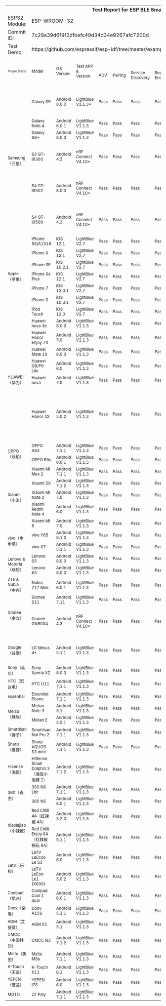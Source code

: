 <table class="table table-bordered table-striped table-condensed">
   <tr>
      <th colspan="14">Test Report for ESP BLE Smartphone Compatibility</th>
   </tr>
   <tr>
      <td>ESP32 Module:</td>
      <td colspan="13">ESP-WROOM-32</td>
   </tr>
   <tr>
      <td>Commit ID:</td>
      <td colspan="13">7c29a39d6f9f2dfbefc49d34d34e9267afc7200d</td>
   </tr>
   <tr>
      <td>Test Demo:</td>
      <td colspan="13">https://github.com/espressif/esp-idf/tree/master/examples/bluetooth/ble_compatibility_test</td>
   </tr>
   <tr>
      <td rowspan="2"><font size="1">Phone Brand</td> 
      <td rowspan="2"><font size="2">Model</td>
      <td rowspan="2"><font size="2">OS Version</td>
      <td rowspan="2"><font size="2">Test APP & Version</td>
      <td colspan="9" font size="2" align="center">Test Item</td>
      <td rowspan="2"><font size="2">Note</td>
   </tr>
   <tr>
      <td><font size="2">ADV</td>
      <td><font size="2">Pairing</td>
      <td><font size="2">Service Discovery</td>
      <td><font size="2">Read & Encrypt</td>
      <td><font size="2">Short Read & Write</td>
      <td><font size="2">Long Read & Write</td>
      <td><font size="2">Short Notify</td>
      <td><font size="2">Connection Success Rate (10 times)</td>
      <td><font size="2">Long Connection Stability</td>
   </tr>
   <tr>
      <td rowspan="6"><font size="2">Samsung （三星）</td>
      <td><font size="2">Galaxy S9</td>
      <td><font size="2">Android 8.0.0</td>
      <td><font size="2"><font size="2">LightBlue V1.1.3*</td>
      <td><font size="2">Pass</td>
      <td><font size="2">Pass</td>
      <td><font size="2">Pass</td>
      <td><font size="2">Pass</td>
      <td><font size="2">Pass</td>
      <td><font size="2">Pass</td>
      <td><font size="2">Pass</td>
      <td><font size="2">100%</td>
      <td><font size="2">Pass</td>
      <td><font size="2">"LightBlue" here is the abbreviation of "<font size="2">LightBlue® Explorer"</td>
   </tr>
   <tr>
      <td><font size="2">Galaxy Note 4 </td>
      <td><font size="2">Android 6.0.1</td>
      <td><font size="2">LightBlue V1.1.3</td>
      <td><font size="2">Pass</td>
      <td><font size="2">Pass</td>
      <td><font size="2">Pass</td>
      <td><font size="2">Pass</td>
      <td><font size="2">Pass</td>
      <td><font size="2">Pass</td>
      <td><font size="2">Pass</td>
      <td><font size="2">100%</td>
      <td><font size="2">Pass</td>
      <td></td>
   </tr>
   <tr>
      <td><font size="2">Galaxy S8+</td>
      <td><font size="2">Android 8.0.0</td>
      <td><font size="2">LightBlue V1.1.3</td>
      <td><font size="2">Pass</td>
      <td><font size="2">Pass</td>
      <td><font size="2">Pass</td>
      <td><font size="2">Pass</td>
      <td><font size="2">Pass</td>
      <td><font size="2">Pass</td>
      <td><font size="2">Pass</td>
      <td><font size="2">100%</td>
      <td><font size="2">Pass</td>
      <td></td>
   </tr>
   <tr>
      <td><font size="2">S3 GT-I9300</td>
      <td><font size="2">Android 4.3</td>
      <td><font size="2">nRF Connect V4.10*</td>
      <td><font size="2">Pass</td>
      <td><font size="2">Pass</td>
      <td><font size="2">Pass</td>
      <td><font size="2">Pass</td>
      <td><font size="2">Pass</td>
      <td><font size="2">Pass</td>
      <td><font size="2">Pass</td>
      <td><font size="2">100%</td>
      <td><font size="2">Pass</td>
      <td><font size="2">Intallation of LightBlue failed, so nRF Connect was used alternatively.</td>
   </tr>
   <tr>
      <td><font size="2">S4 GT-I9502</td>
      <td><font size="2">Android 8.0.0</td>
      <td><font size="2">nRF Connect V4.10*</td>
      <td><font size="2">Pass</td>
      <td><font size="2">Pass</td>
      <td><font size="2">Pass</td>
      <td><font size="2">Pass</td>
      <td><font size="2">Pass</td>
      <td><font size="2">Pass</td>
      <td><font size="2">Pass</td>
      <td><font size="2">100%</td>
      <td><font size="2">Pass</td>
      <td><font size="2">Intallation of LightBlue failed, so nRF Connect was used alternatively.</td>
   </tr>
   <tr>
      <td><font size="2">S4 GT-I9500</td>
      <td><font size="2">Android 4.3</td>
      <td><font size="2">nRF Connect V4.10*</td>
      <td><font size="2">Pass</td>
      <td><font size="2">Pass</td>
      <td><font size="2">Pass</td>
      <td><font size="2">Pass</td>
      <td><font size="2">Pass</td>
      <td><font size="2">Pass</td>
      <td><font size="2">Pass</td>
      <td><font size="2">100%</td>
      <td><font size="2">Pass</td>
      <td><font size="2">Intallation of LightBlue failed, so nRF Connect was used alternatively.</td>
   </tr>
     <tr>
      <td rowspan="7"><font size="2">Apple（苹果）</td>
      <td><font size="2">iPhone 5S/A1518</td>
      <td><font size="2">iOS 12.1</td>
      <td><font size="2">LightBlue V2.7</td>
      <td><font size="2">Pass</td>
      <td><font size="2">Pass</td>
      <td><font size="2">Pass</td>
      <td><font size="2">Pass</td>
      <td><font size="2">Pass</td>
      <td><font size="2">Pass</td>
      <td><font size="2">Pass</td>
      <td><font size="2">100%</td>
      <td><font size="2">Pass</td>
      <td></td>
   </tr>
   <tr>
      <td><font size="2">iPhone X</td>
      <td><font size="2">iOS 12.1</td>
      <td><font size="2">LightBlue V2.7</td>
      <td><font size="2">Pass</td>
      <td><font size="2">Pass</td>
      <td><font size="2">Pass</td>
      <td><font size="2">Pass</td>
      <td><font size="2">Pass</td>
      <td><font size="2">Pass</td>
      <td><font size="2">Pass</td>
      <td><font size="2">100%</td>
      <td><font size="2">Pass</td>
      <td></td>
   </tr>
   <tr>
      <td><font size="2">iPhone SE</td>
      <td><font size="2">iOS 10.2.1</td>
      <td><font size="2">LightBlue V2.7</td>
      <td><font size="2">Pass</td>
      <td><font size="2">Pass</td>
      <td><font size="2">Pass</td>
      <td><font size="2">Pass</td>
      <td><font size="2">Pass</td>
      <td><font size="2">Pass</td>
      <td><font size="2">Pass</td>
      <td><font size="2">100%</td>
      <td><font size="2">Pass</td>
      <td></td>
   </tr>
   <tr>
      <td><font size="2">iPhone 6s Plus</td>
      <td><font size="2">iOS 12.1</td>
      <td><font size="2">LightBlue V2.7</td>
      <td><font size="2">Pass</td>
      <td><font size="2">Pass</td>
      <td><font size="2">Pass</td>
      <td><font size="2">Pass</td>
      <td><font size="2">Pass</td>
      <td><font size="2">Pass</td>
      <td><font size="2">Pass</td>
      <td><font size="2">100%</td>
      <td><font size="2">Pass</td>
      <td></td>
   </tr>
   <tr>
      <td><font size="2">iPhone 7</td>
      <td><font size="2">iOS 12.0.1</td>
      <td><font size="2">LightBlue V2.7</td>
      <td><font size="2">Pass</td>
      <td><font size="2">Pass</td>
      <td><font size="2">Pass</td>
      <td><font size="2">Pass</td>
      <td><font size="2">Pass</td>
      <td><font size="2">Pass</td>
      <td><font size="2">Pass</td>
      <td><font size="2">100%</td>
      <td><font size="2">Pass</td>
      <td></td>
   </tr>
   <tr>
      <td><font size="2">iPhone 6</td>
      <td><font size="2">iOS 10.3.1</td>
      <td><font size="2">LightBlue V2.7</td>
      <td><font size="2">Pass</td>
      <td><font size="2">Pass</td>
      <td><font size="2">Pass</td>
      <td><font size="2">Pass</td>
      <td><font size="2">Pass</td>
      <td><font size="2">Pass</td>
      <td><font size="2">Pass</td>
      <td><font size="2">100%</td>
      <td><font size="2">Pass</td>
      <td></td>
   </tr>
   <tr>
      <td><font size="2">iPod Touch</td>
      <td><font size="2">iOS 12.0</td>
      <td><font size="2">LightBlue V2.7</td>
      <td><font size="2">Pass</td>
      <td><font size="2">Pass</td>
      <td><font size="2">Pass</td>
      <td><font size="2">Pass</td>
      <td><font size="2">Pass</td>
      <td><font size="2">Pass</td>
      <td><font size="2">Pass</td>
      <td><font size="2">100%</td>
      <td><font size="2">Pass</td>
      <td></td>
   </tr>
   <tr>
      <td rowspan="6"><font size="2">HUAWEI（华为）</td>
      <td><font size="2">Huawei nova 3e</td>
      <td><font size="2">Android 8.0.0</td>
      <td><font size="2">LightBlue V1.1.3</td>
      <td><font size="2">Pass</td>
      <td><font size="2">Pass</td>
      <td><font size="2">Pass</td>
      <td><font size="2">Pass</td>
      <td><font size="2">Pass</td>
      <td><font size="2">Pass</td>
      <td><font size="2">Pass</td>
      <td><font size="2">100%</td>
      <td><font size="2">Pass</td>
      <td></td>
   </tr>
   <tr>
      <td><font size="2">Huawei Honor Enjoy 7X</td>
      <td><font size="2">Android 7.0</td>
      <td><font size="2">LightBlue V1.1.3</td>
      <td><font size="2">Pass</td>
      <td><font size="2">Pass</td>
      <td><font size="2">Pass</td>
      <td><font size="2">Pass</td>
      <td><font size="2">Pass</td>
      <td><font size="2">Pass</td>
      <td><font size="2">Pass</td>
      <td><font size="2">100%</td>
      <td><font size="2">Pass</td>
      <td></td>
   </tr>
   <tr>
      <td><font size="2">Huawei Mate 10</td>
      <td><font size="2">Android 8.0.0</td>
      <td><font size="2">LightBlue V1.1.3</td>
      <td><font size="2">Pass</td>
      <td><font size="2">Pass</td>
      <td><font size="2">Pass</td>
      <td><font size="2">Pass</td>
      <td><font size="2">Pass</td>
      <td><font size="2">Pass</td>
      <td><font size="2">Pass</td>
      <td><font size="2">100%</td>
      <td><font size="2">Pass</td>
      <td></td>
   </tr>
   <tr>
      <td><font size="2">Huawei G9/P9 Lite</td>
      <td><font size="2">Android 6.0</td>
      <td><font size="2">LightBlue V1.1.3</td>
      <td><font size="2">Pass</td>
      <td><font size="2">Pass</td>
      <td><font size="2">Pass</td>
      <td><font size="2">Pass</td>
      <td><font size="2">Pass</td>
      <td><font size="2">Pass</td>
      <td><font size="2">Pass</td>
      <td><font size="2">100%</td>
      <td><font size="2">Pass</td>
      <td></td>
   </tr>
   <tr>
      <td><font size="2">Huawei nova</td>
      <td><font size="2">Android 7.0</td>
      <td><font size="2">LightBlue V1.1.3</td>
      <td><font size="2">Pass</td>
      <td><font size="2">Pass</td>
      <td><font size="2">Pass</td>
      <td><font size="2">Pass</td>
      <td><font size="2">Pass</td>
      <td><font size="2">Pass</td>
      <td><font size="2">Pass</td>
      <td><font size="2">100%</td>
      <td><font size="2">Pass</td>
      <td></td>
   </tr>
   <tr>
      <td><font size="2">Huawei Honor 4X</td>
      <td><font size="2">Android 5.0.2</td>
      <td><font size="2">LightBlue V1.1.3</td>
      <td><font size="2">Pass</td>
      <td><font size="2">Pass</td>
      <td><font size="2">Pass</td>
      <td><font size="2">Pass</td>
      <td><font size="2">Pass</td>
      <td><font size="2">Pass</td>
      <td><font size="2">Pass</td>
      <td><font size="2">100%</td>
      <td><font size="2">Pass</td>
      <td><font size="2">Sometimes the app cannot break bluetooth connection, so you need to manually switch on and off the bluetooth.</td>
   </tr>
   <tr>
      <td rowspan="2"><font size="2">OPPO（欧珀）</td>
      <td><font size="2">OPPO A83</td>
      <td><font size="2">Android 7.1.1</td>
      <td><font size="2">LightBlue V1.1.3</td>
      <td><font size="2">Pass</td>
      <td><font size="2">Pass</td>
      <td><font size="2">Pass</td>
      <td><font size="2">Pass</td>
      <td><font size="2">Pass</td>
      <td><font size="2">Pass</td>
      <td><font size="2">Pass</td>
      <td><font size="2">100%</td>
      <td><font size="2">Pass</td>
      <td></td>
   </tr>
   <tr>
      <td><font size="2">OPPO R9s</td>
      <td><font size="2">Android 6.0.1</td>
      <td><font size="2">LightBlue V1.1.3</td>
      <td><font size="2">Pass</td>
      <td><font size="2">Pass</td>
      <td><font size="2">Pass</td>
      <td><font size="2">Pass</td>
      <td><font size="2">Pass</td>
      <td><font size="2">Pass</td>
      <td><font size="2">Pass</td>
      <td><font size="2">100%</td>
      <td><font size="2">Pass</td>
      <td></td>
   </tr>
   <tr>
      <td rowspan="5"><font size="2">Xiaomi（小米）</td>
      <td><font size="2">Xiaomi Mi Max 2</td>
      <td><font size="2">Android 7.1.1</td>
      <td><font size="2"><font size="2">LightBlue V1.1.3</td>
      <td><font size="2">Pass</td>
      <td><font size="2">Pass</td>
      <td><font size="2">Pass</td>
      <td><font size="2">Pass</td>
      <td><font size="2">Pass</td>
      <td><font size="2">Pass</td>
      <td><font size="2">Pass</td>
      <td><font size="2">100%</td>
      <td><font size="2">Pass</td>
      <td></td>
   </tr>
   <tr>
      <td><font size="2">Xiaomi 5X</td>
      <td><font size="2">Android 7.1.2</td>
      <td><font size="2"><font size="2">LightBlue V1.1.3</td>
      <td><font size="2">Pass</td>
      <td><font size="2">Pass</td>
      <td><font size="2">Pass</td>
      <td><font size="2">Pass</td>
      <td><font size="2">Pass</td>
      <td><font size="2">Pass</td>
      <td><font size="2">Pass</td>
      <td><font size="2">100%</td>
      <td><font size="2">Pass</td>
      <td></td>
   </tr>
   <tr>
      <td><font size="2">Xiaomi Mi Note 2</td>
      <td><font size="2">Android 7.0</td>
      <td><font size="2"><font size="2">LightBlue V1.1.3</td>
      <td><font size="2">Pass</td>
      <td><font size="2">Pass</td>
      <td><font size="2">Pass</td>
      <td><font size="2">Pass</td>
      <td><font size="2">Pass</td>
      <td><font size="2">Pass</td>
      <td><font size="2">Pass</td>
      <td><font size="2">100%</td>
      <td><font size="2">Pass</td>
      <td></td>
   </tr>
   <tr>
      <td><font size="2">Xiaomi Redmi Note 4</td>
      <td><font size="2">Android 6.0</td>
      <td><font size="2"><font size="2">LightBlue V1.1.3</td>
      <td><font size="2">Pass</td>
      <td><font size="2">Pass</td>
      <td><font size="2">Pass</td>
      <td><font size="2">Pass</td>
      <td><font size="2">Pass</td>
      <td><font size="2">Pass</td>
      <td><font size="2">Pass</td>
      <td><font size="2">100%</td>
      <td><font size="2">Pass</td>
      <td></td>
   </tr>
   <tr>
      <td><font size="2">Xiaomi Mi 5</td>
      <td><font size="2">Android 7.0</td>
      <td><font size="2"><font size="2">LightBlue V1.1.3</td>
      <td><font size="2">Pass</td>
      <td><font size="2">Pass</td>
      <td><font size="2">Pass</td>
      <td><font size="2">Pass</td>
      <td><font size="2">Pass</td>
      <td><font size="2">Pass</td>
      <td><font size="2">Pass</td>
      <td><font size="2">100%</td>
      <td><font size="2">Pass</td>
      <td></td>
   </tr>
   <tr>
      <td rowspan="2"><font size="2">vivo（步步高）</td>
      <td><font size="2">vivo Y85</td>
      <td><font size="2">Android 8.1.0</td>
      <td><font size="2">LightBlue V1.1.3</td>
      <td><font size="2">Pass</td>
      <td><font size="2">Pass</td>
      <td><font size="2">Pass</td>
      <td><font size="2">Pass</td>
      <td><font size="2">Pass</td>
      <td><font size="2">Pass</td>
      <td><font size="2">Pass</td>
      <td><font size="2">100%</td>
      <td><font size="2">Pass</td>
      <td></td>
   </tr>
   <tr>
      <td><font size="2">vivo X7</td>
      <td><font size="2">Android 5.1.1</td>
      <td><font size="2">LightBlue V1.1.3</td>
      <td><font size="2">Pass</td>
      <td><font size="2">Pass</td>
      <td><font size="2">Pass</td>
      <td><font size="2">Pass</td>
      <td><font size="2">Pass</td>
      <td><font size="2">Pass</td>
      <td><font size="2">Pass</td>
      <td><font size="2">100%</td>
      <td><font size="2">Pass</td>
      <td></td>
   </tr>
   <tr>
      <td rowspan="2"><font size="2">Lenovo & Motoria （联想）</td>
      <td><font size="2">Lenovo S5</td>
      <td><font size="2">Android 8.0.0</td>
      <td><font size="2">LightBlue V1.1.3</td>
      <td><font size="2">Pass</td>
      <td><font size="2">Pass</td>
      <td><font size="2">Pass</td>
      <td><font size="2">Pass</td>
      <td><font size="2">Pass</td>
      <td><font size="2">Pass</td>
      <td><font size="2">Pass</td>
      <td><font size="2">100%</td>
      <td><font size="2">Pass</td>
      <td></td>
   </tr>
   <tr>
      <td><font size="2">Lenovo K5</td>
      <td><font size="2">Android 8.0.0</td>
      <td><font size="2">LightBlue V1.1.3</td>
      <td><font size="2">Pass</td>
      <td><font size="2">Pass</td>
      <td><font size="2">Pass</td>
      <td><font size="2">Pass</td>
      <td><font size="2">Pass</td>
      <td><font size="2">Pass</td>
      <td><font size="2">Pass</td>
      <td><font size="2">100%</td>
      <td><font size="2">Pass</td>
      <td></td>
   </tr>
   <tr>
      <td rowspan="1"><font size="2">ZTE & Nubia（中兴）</td>
      <td><font size="2">Nubia Z17 Mini</td>
      <td><font size="2">Android 6.0.1</td>
      <td><font size="2">LightBlue V1.1.3</td>
      <td><font size="2">Pass</td>
      <td><font size="2">Pass</td>
      <td><font size="2">Pass</td>
      <td><font size="2">Pass</td>
      <td><font size="2">Pass</td>
      <td><font size="2">Pass</td>
      <td><font size="2">Pass</td>
      <td><font size="2">100%</td>
      <td><font size="2">Pass</td>
      <td></td>
   </tr>
   <tr>
      <td rowspan="2"><font size="2">Gionee（金立）</td>
      <td><font size="2">Gionee S11</td>
      <td><font size="2">Android 7.11</td>
      <td><font size="2">LightBlue V1.1.3</td>
      <td><font size="2">Pass</td>
      <td><font size="2">Pass</td>
      <td><font size="2">Pass</td>
      <td><font size="2">Pass</td>
      <td><font size="2">Pass</td>
      <td><font size="2">Pass</td>
      <td><font size="2">Pass</td>
      <td><font size="2">100%</td>
      <td><font size="2">Pass</td>
      <td></td>
   </tr>
   <tr>
      <td><font size="2">Gionee GN9004</td>
      <td><font size="2">Android 4.3</td>
      <td><font size="2">nRF Connect V4.10*</td>
      <td><font size="2">Pass</td>
      <td><font size="2">Pass</td>
      <td><font size="2">Pass</td>
      <td><font size="2">Pass</td>
      <td><font size="2">Pass</td>
      <td><font size="2">Pass</td>
      <td><font size="2">Pass</td>
      <td><font size="2">100%</td>
      <td><font size="2">Pass</td>
      <td><font size="2">Intallation of LightBlue failed, so nRF Connect was used alternatively.</td>
   </tr>
   <tr>
      <td><font size="2">Google（谷歌）</td>
      <td><font size="2">LG Nexus 4*</td>
      <td><font size="2">Android 5.1.1</td>
      <td><font size="2">LightBlue V1.1.3</td>
      <td><font size="2">Pass</td>
      <td><font size="2">Pass</td>
      <td><font size="2">Pass</td>
      <td><font size="2">Pass</td>
      <td><font size="2">Pass</td>
      <td><font size="2">Pass</td>
      <td><font size="2">Pass</td>
      <td><font size="2">100%</td>
      <td><font size="2">Pass</td>
      <td><font size="2">BLE scan performance of this phone is poor.</td>
   </tr>
   <tr>
      <td><font size="2">Sony（索尼）</td>
      <td><font size="2">Sony Xperia XZ</td>
      <td><font size="2">Android 8.0.0</td>
      <td><font size="2">LightBlue V1.1.3</td>
      <td><font size="2">Pass</td>
      <td><font size="2">Pass</td>
      <td><font size="2">Pass</td>
      <td><font size="2">Pass</td>
      <td><font size="2">Pass</td>
      <td><font size="2">Pass</td>
      <td><font size="2">Pass</td>
      <td><font size="2">100%</td>
      <td><font size="2">Pass</td>
      <td></td>
   </tr>
   <tr>
      <td><font size="2">HTC（宏达电）</td>
      <td><font size="2">HTC U11</td>
      <td><font size="2">Android 7.1.1</td>
      <td><font size="2">LightBlue V1.1.3</td>
      <td><font size="2">Pass</td>
      <td><font size="2">Pass</td>
      <td><font size="2">Pass</td>
      <td><font size="2">Pass</td>
      <td><font size="2">Pass</td>
      <td><font size="2">Pass</td>
      <td><font size="2">Pass</td>
      <td><font size="2">100%</td>
      <td><font size="2">Pass</td>
      <td></td>
   </tr>
   <tr>
      <td><font size="2">Essential</td>
      <td><font size="2">Essential Phone</td>
      <td><font size="2">Android 7.1.1</td>
      <td><font size="2">LightBlue V1.1.3</td>
      <td><font size="2">Pass</td>
      <td><font size="2">Pass</td>
      <td><font size="2">Pass</td>
      <td><font size="2">Pass</td>
      <td><font size="2">Pass</td>
      <td><font size="2">Pass</td>
      <td><font size="2">Pass</td>
      <td><font size="2">100%</td>
      <td><font size="2">Pass</td>
      <td></td>
   </tr>
   <tr>
      <td rowspan="2"><font size="2">Meizu（魅族）</td>
      <td><font size="2">Meilan Note 3</td>
      <td><font size="2">Android 5.1</td>
      <td><font size="2">LightBlue V1.1.3</td>
      <td><font size="2">Pass</td>
      <td><font size="2">Pass</td>
      <td><font size="2">Pass</td>
      <td><font size="2">Pass</td>
      <td><font size="2">Pass</td>
      <td><font size="2">Pass</td>
      <td><font size="2">Pass</td>
      <td><font size="2">100%</td>
      <td><font size="2">Pass</td>
      <td></td>
   </tr>
   <tr>
      <td><font size="2">Meilan E</td>
      <td><font size="2">Android 5.2.1</td>
      <td><font size="2">LightBlue V1.1.3</td>
      <td><font size="2">Pass</td>
      <td><font size="2">Pass</td>
      <td><font size="2">Pass</td>
      <td><font size="2">Pass</td>
      <td><font size="2">Pass</td>
      <td><font size="2">Pass</td>
      <td><font size="2">Pass</td>
      <td><font size="2">100%</td>
      <td><font size="2">Pass</td>
      <td></td>
   </tr>
   <tr>
      <td><font size="2">Smartisan（锤子）</td>
      <td><font size="2">Smartisan Nut Pro 2</td>
      <td><font size="2">Android 7.1.1</td>
      <td><font size="2">LightBlue V1.1.3</td>
      <td><font size="2">Pass</td>
      <td><font size="2">Pass</td>
      <td><font size="2">Pass</td>
      <td><font size="2">Pass</td>
      <td><font size="2">Pass</td>
      <td><font size="2">Pass</td>
      <td><font size="2">Pass</td>
      <td><font size="2">100%</td>
      <td><font size="2">Pass</td>
      <td></td>
   </tr>
   <tr>
      <td><font size="2">Sharp（夏普）</td>
      <td><font size="2">Sharp AQUOS S3 mini </td>
      <td><font size="2">Android 7.1.1</td>
      <td><font size="2">LightBlue V1.1.3</td>
      <td><font size="2">Pass</td>
      <td><font size="2">Pass</td>
      <td><font size="2">Pass</td>
      <td><font size="2">Pass</td>
      <td><font size="2">Pass</td>
      <td><font size="2">Pass</td>
      <td><font size="2">Pass</td>
      <td><font size="2">100%</td>
      <td><font size="2">Pass</td>
      <td></td>
   </tr>
   <tr>
      <td><font size="2">Hisense（海信）</td>
      <td><font size="2">HiSense Small Dolphin 2（海信小海豚 2）</td>
      <td><font size="2">Android 7.1.2</td>
      <td><font size="2">LightBlue V1.1.3</td>
      <td><font size="2">Pass</td>
      <td><font size="2">Pass</td>
      <td><font size="2">Pass</td>
      <td><font size="2">Pass</td>
      <td><font size="2">Pass</td>
      <td><font size="2">Pass</td>
      <td><font size="2">Pass</td>
      <td><font size="2">100%</td>
      <td><font size="2">Pass</td>
      <td></td>
   </tr>
   <tr>
      <td rowspan="2"><font size="2">360（奇虎）</td>
      <td><font size="2">360 N6 Lite</td>
      <td><font size="2">Android 7.1.1</td>
      <td><font size="2">LightBlue V1.1.3</td>
      <td><font size="2">Pass</td>
      <td><font size="2">Pass</td>
      <td><font size="2">Pass</td>
      <td><font size="2">Pass</td>
      <td><font size="2">Pass</td>
      <td><font size="2">Pass</td>
      <td><font size="2">Pass</td>
      <td><font size="2">100%</td>
      <td><font size="2">Pass</td>
      <td></td>
   </tr>
   <tr>
      <td><font size="2">360 N5</td>
      <td><font size="2">Android 6.0.1</td>
      <td><font size="2">LightBlue V1.1.3</td>
      <td><font size="2">Pass</td>
      <td><font size="2">Pass</td>
      <td><font size="2">Pass</td>
      <td><font size="2">Pass</td>
      <td><font size="2">Pass</td>
      <td><font size="2">Pass</td>
      <td><font size="2">Pass</td>
      <td><font size="2">100%</td>
      <td><font size="2">Pass</td>
      <td></td>
   </tr>
   <tr>
      <td rowspan="2"><font size="2">Xiaolajiao（小辣椒）</td>
      <td><font size="2">Red Chilli 4A（红辣椒 4A）</td>
      <td><font size="2">Android 3.2.0</td>
      <td><font size="2">LightBlue V1.1.3</td>
      <td><font size="2">Pass</td>
      <td><font size="2">Pass</td>
      <td><font size="2">Pass</td>
      <td><font size="2">Pass</td>
      <td><font size="2">Pass</td>
      <td><font size="2">Pass</td>
      <td><font size="2">Pass</td>
      <td><font size="2">100%</td>
      <td><font size="2">Pass</td>
      <td></td>
   </tr>
   <tr>
      <td><font size="2">Red Chilli Enjoy 6A（红辣椒畅玩 6A）</td>
      <td><font size="2">Android 5.1.1</td>
      <td><font size="2">LightBlue V1.1.3</td>
      <td><font size="2">Pass</td>
      <td><font size="2">Pass</td>
      <td><font size="2">Pass</td>
      <td><font size="2">Pass</td>
      <td><font size="2">Pass</td>
      <td><font size="2">Pass</td>
      <td><font size="2">Pass</td>
      <td><font size="2">100%</td>
      <td><font size="2">Pass</td>
      <td></td>
   </tr>
   <tr>
      <td rowspan="2"><font size="2"><font size="2">Letv（乐视）</td>
      <td><font size="2">LeTV LeEcoo Le S3</td>
      <td><font size="2">Android 6.0</td>
      <td><font size="2">LightBlue V1.1.3</td>
      <td><font size="2">Pass</td>
      <td><font size="2">Pass</td>
      <td><font size="2">Pass</td>
      <td><font size="2">Pass</td>
      <td><font size="2">Pass</td>
      <td><font size="2">Pass</td>
      <td><font size="2">Pass</td>
      <td><font size="2">100%</td>
      <td><font size="2">Pass</td>
      <td></td>
   </tr>
   <tr>
      <td><font size="2">LeTV LeEoo Le1 (X600)</td>
      <td><font size="2">Android 5.0.2</td>
      <td><font size="2">LightBlue V1.1.3</td>
      <td><font size="2">Pass</td>
      <td><font size="2">Pass</td>
      <td><font size="2">Pass</td>
      <td><font size="2">Pass</td>
      <td><font size="2">Pass</td>
      <td><font size="2">Pass</td>
      <td><font size="2">Pass</td>
      <td><font size="2">100%</td>
      <td><font size="2">Pass</td>
      <td></td>
   </tr>
   <tr>
      <td><font size="2">Coolpad（酷派）</td>
      <td><font size="2">Coolpad Cool 1 dual</td>
      <td><font size="2">Android 6.0.1</td>
      <td><font size="2">LightBlue V1.1.3</td>
      <td><font size="2">Pass</td>
      <td><font size="2">Pass</td>
      <td><font size="2">Pass</td>
      <td><font size="2">Pass</td>
      <td><font size="2">Pass</td>
      <td><font size="2">Pass</td>
      <td><font size="2">Pass</td>
      <td><font size="2">100%</td>
      <td><font size="2">Pass</td>
      <td></td>
   </tr>
   <tr>
      <td><font size="2">Doov（朵唯）</td>
      <td><font size="2">Doov A15S</td>
      <td><font size="2">Android 5.1.1</td>
      <td><font size="2">LightBlue V1.1.3</td>
      <td><font size="2">Pass</td>
      <td><font size="2">Pass</td>
      <td><font size="2">Pass</td>
      <td><font size="2">Pass</td>
      <td><font size="2">Pass</td>
      <td><font size="2">Pass</td>
      <td><font size="2">Pass</td>
      <td><font size="2">100%</td>
      <td><font size="2">Pass</td>
      <td></td>
   </tr>
   <tr>
      <td><font size="2">AGM（艾捷莫）</td>
      <td><font size="2">AGM X1</td>
      <td><font size="2">Android 5.1</td>
      <td><font size="2">LightBlue V1.1.3</td>
      <td><font size="2">Pass</td>
      <td><font size="2">Pass</td>
      <td><font size="2">Pass</td>
      <td><font size="2">Pass</td>
      <td><font size="2">Pass</td>
      <td><font size="2">Pass</td>
      <td><font size="2">Pass</td>
      <td><font size="2">100%</td>
      <td><font size="2">Pass</td>
      <td></td>
   </tr>
   <tr>
      <td><font size="2">CMCC（中国移动）</td>
      <td><font size="2">CMCC N3</td>
      <td><font size="2">Android 7.1.2</td>
      <td><font size="2">LightBlue V1.1.3</td>
      <td><font size="2">Pass</td>
      <td><font size="2">Pass</td>
      <td><font size="2">Pass</td>
      <td><font size="2">Pass</td>
      <td><font size="2">Pass</td>
      <td><font size="2">Pass</td>
      <td><font size="2">Pass</td>
      <td><font size="2">100%</td>
      <td><font size="2">Pass</td>
      <td></td>
   </tr>
   <tr>
      <td><font size="2">Meitu（美图）</td>
      <td><font size="2">Meitu M8s</td>
      <td><font size="2">Android 7.1.1</td>
      <td><font size="2">LightBlue V1.1.3</td>
      <td><font size="2">Pass</td>
      <td><font size="2">Pass</td>
      <td><font size="2">Pass</td>
      <td><font size="2">Pass</td>
      <td><font size="2">Pass</td>
      <td><font size="2">Pass</td>
      <td><font size="2">Pass</td>
      <td><font size="2">100%</td>
      <td><font size="2">Pass</td>
      <td></td>
   </tr>
   <tr>
      <td><font size="2">K-Touch（天语）</td>
      <td><font size="2">K-Touch X11</td>
      <td><font size="2">Android 6.1</td>
      <td><font size="2">LightBlue V1.1.3</td>
      <td><font size="2">Pass</td>
      <td><font size="2">Pass</td>
      <td><font size="2">Pass</td>
      <td><font size="2">Pass</td>
      <td><font size="2">Pass</td>
      <td><font size="2">Pass</td>
      <td><font size="2">Pass</td>
      <td><font size="2">100%</td>
      <td><font size="2">Pass</td>
      <td></td>
   </tr>
   <tr>
      <td><font size="2">YEPEN（誉品）</td>
      <td><font size="2">YEPEN I7S</td>
      <td><font size="2">Android 6.0</td>
      <td><font size="2">LightBlue V1.1.3</td>
      <td><font size="2">Pass</td>
      <td><font size="2">Pass</td>
      <td><font size="2">Pass</td>
      <td><font size="2">Pass</td>
      <td><font size="2">Pass</td>
      <td><font size="2">Pass</td>
      <td><font size="2">Pass</td>
      <td><font size="2">100%</td>
      <td><font size="2">Pass</td>
      <td></td>
   </tr>
   <tr>
      <td><font size="2">MOTO</td>
      <td><font size="2">Z2 Paly</td>
      <td><font size="2">Android 7.1.1</td>
      <td><font size="2">LightBlue V1.1.3</td>
      <td><font size="2">Pass</td>
      <td><font size="2">Pass</td>
      <td><font size="2">Pass</td>
      <td><font size="2">Pass</td>
      <td><font size="2">Pass</td>
      <td><font size="2">Pass</td>
      <td><font size="2">Pass</td>
      <td><font size="2">100%</td>
      <td><font size="2">Pass</td>
      <td></td>
   </tr>
   <tr>
</table>     

